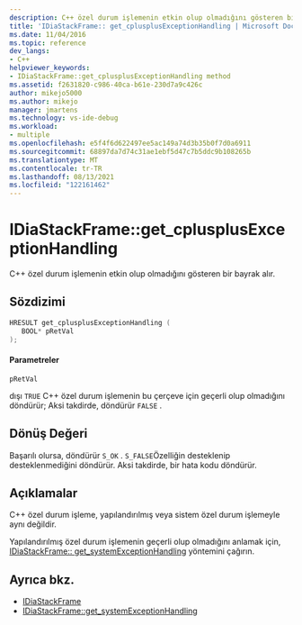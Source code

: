 ```yaml
---
description: C++ özel durum işlemenin etkin olup olmadığını gösteren bir bayrak alır.
title: 'IDiaStackFrame:: get_cplusplusExceptionHandling | Microsoft Docs'
ms.date: 11/04/2016
ms.topic: reference
dev_langs:
- C++
helpviewer_keywords:
- IDiaStackFrame::get_cplusplusExceptionHandling method
ms.assetid: f2631820-c986-40ca-b61e-230d7a9c426c
author: mikejo5000
ms.author: mikejo
manager: jmartens
ms.technology: vs-ide-debug
ms.workload:
- multiple
ms.openlocfilehash: e5f4f6d622497ee5ac149a74d3b35b0f7d0a6911
ms.sourcegitcommit: 68897da7d74c31ae1ebf5d47c7b5ddc9b108265b
ms.translationtype: MT
ms.contentlocale: tr-TR
ms.lasthandoff: 08/13/2021
ms.locfileid: "122161462"
---
```

# <a name="idiastackframeget_cplusplusexceptionhandling"></a>IDiaStackFrame::get_cplusplusExceptionHandling
C++ özel durum işlemenin etkin olup olmadığını gösteren bir bayrak alır.

## <a name="syntax"></a>Sözdizimi

```C++
HRESULT get_cplusplusExceptionHandling ( 
   BOOL* pRetVal
);
```

#### <a name="parameters"></a>Parametreler
 `pRetVal`

dışı `TRUE` C++ özel durum işlemenin bu çerçeve için geçerli olup olmadığını döndürür; Aksi takdirde, döndürür `FALSE` .

## <a name="return-value"></a>Dönüş Değeri
 Başarılı olursa, döndürür `S_OK` . `S_FALSE`Özelliğin desteklenip desteklenmediğini döndürür. Aksi takdirde, bir hata kodu döndürür.

## <a name="remarks"></a>Açıklamalar
 C++ özel durum işleme, yapılandırılmış veya sistem özel durum işlemeyle aynı değildir.

 Yapılandırılmış özel durum işlemenin geçerli olup olmadığını anlamak için, [IDiaStackFrame:: get_systemExceptionHandling](../../debugger/debug-interface-access/idiastackframe-get-systemexceptionhandling.md) yöntemini çağırın.

## <a name="see-also"></a>Ayrıca bkz.
- [IDiaStackFrame](../../debugger/debug-interface-access/idiastackframe.md)
- [IDiaStackFrame::get_systemExceptionHandling](../../debugger/debug-interface-access/idiastackframe-get-systemexceptionhandling.md)
